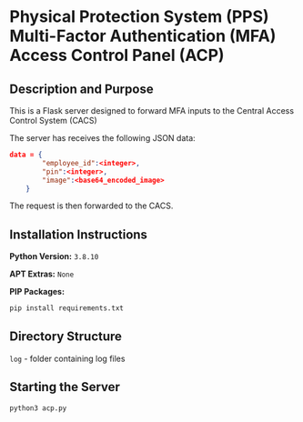 # Physical Protection System (PPS) Multi-Factor Authentication (MFA) Access Control Panel (ACP)

## Description and Purpose

This is a Flask server designed to forward MFA inputs to the Central Access Control System (CACS)

The server has receives the following JSON data:
```json
data = {
        "employee_id":<integer>,
        "pin":<integer>,
        "image":<base64_encoded_image>
    }
```
The request is then forwarded to the CACS. 

## Installation Instructions 

**Python Version:** `3.8.10`

**APT Extras:** `None`

**PIP Packages:**
```bash
pip install requirements.txt
```

## Directory Structure

`log` - folder containing log files

## Starting the Server

```bash
python3 acp.py
```

